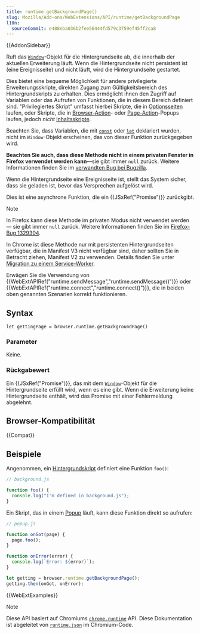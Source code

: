 ```yaml
---
title: runtime.getBackgroundPage()
slug: Mozilla/Add-ons/WebExtensions/API/runtime/getBackgroundPage
l10n:
  sourceCommit: e488eba036b2fee56444fd579c3759ef45ff2ca8
---
```


{{AddonSidebar}}

Ruft das [`Window`](/de/docs/Web/API/Window)-Objekt für die Hintergrundseite ab, die innerhalb der aktuellen Erweiterung läuft. Wenn die Hintergrundseite nicht persistent ist (eine Ereignisseite) und nicht läuft, wird die Hintergrundseite gestartet.

Dies bietet eine bequeme Möglichkeit für andere privilegierte Erweiterungsskripte, direkten Zugang zum Gültigkeitsbereich des Hintergrundskripts zu erhalten. Dies ermöglicht ihnen den Zugriff auf Variablen oder das Aufrufen von Funktionen, die in diesem Bereich definiert sind. "Privilegiertes Skript" umfasst hierbei Skripte, die in [Optionsseiten](/de/docs/Mozilla/Add-ons/WebExtensions/user_interface/Options_pages) laufen, oder Skripte, die in [Browser-Action](/de/docs/Mozilla/Add-ons/WebExtensions/user_interface/Toolbar_button)- oder [Page-Action](/de/docs/Mozilla/Add-ons/WebExtensions/user_interface/Page_actions)-Popups laufen, jedoch _nicht_ [Inhaltsskripte](/de/docs/Mozilla/Add-ons/WebExtensions/Content_scripts).

Beachten Sie, dass Variablen, die mit [`const`](/de/docs/Web/JavaScript/Reference/Statements/const) oder [`let`](/de/docs/Web/JavaScript/Reference/Statements/let) deklariert wurden, nicht im `Window`-Objekt erscheinen, das von dieser Funktion zurückgegeben wird.

**Beachten Sie auch, dass diese Methode nicht in einem privaten Fenster in Firefox verwendet werden kann**—sie gibt immer `null` zurück. Weitere Informationen finden Sie im [verwandten Bug bei Bugzilla](https://bugzil.la/1329304).

Wenn die Hintergrundseite eine Ereignisseite ist, stellt das System sicher, dass sie geladen ist, bevor das Versprechen aufgelöst wird.

Dies ist eine asynchrone Funktion, die ein {{JSxRef("Promise")}} zurückgibt.

> [!NOTE]
> In Firefox kann diese Methode im privaten Modus nicht verwendet werden — sie gibt immer `null` zurück. Weitere Informationen finden Sie im [Firefox-Bug 1329304](https://bugzil.la/1329304).
>
> In Chrome ist diese Methode nur mit persistenten Hintergrundseiten verfügbar, die in Manifest V3 nicht verfügbar sind, daher sollten Sie in Betracht ziehen, Manifest V2 zu verwenden. Details finden Sie unter [Migration zu einem Service-Worker](https://developer.chrome.com/docs/extensions/develop/migrate/to-service-workers).
>
> Erwägen Sie die Verwendung von {{WebExtAPIRef("runtime.sendMessage","runtime.sendMessage()")}} oder {{WebExtAPIRef("runtime.connect","runtime.connect()")}}, die in beiden oben genannten Szenarien korrekt funktionieren.

## Syntax

```js-nolint
let gettingPage = browser.runtime.getBackgroundPage()
```

### Parameter

Keine.

### Rückgabewert

Ein {{JSxRef("Promise")}}, das mit dem [`Window`](/de/docs/Web/API/Window)-Objekt für die Hintergrundseite erfüllt wird, wenn es eine gibt. Wenn die Erweiterung keine Hintergrundseite enthält, wird das Promise mit einer Fehlermeldung abgelehnt.

## Browser-Kompatibilität

{{Compat}}

## Beispiele

Angenommen, ein [Hintergrundskript](/de/docs/Mozilla/Add-ons/WebExtensions/Anatomy_of_a_WebExtension#background_scripts) definiert eine Funktion `foo()`:

```js
// background.js

function foo() {
  console.log("I'm defined in background.js");
}
```

Ein Skript, das in einem [Popup](/de/docs/Mozilla/Add-ons/WebExtensions/user_interface/Popups) läuft, kann diese Funktion direkt so aufrufen:

```js
// popup.js

function onGot(page) {
  page.foo();
}

function onError(error) {
  console.log(`Error: ${error}`);
}

let getting = browser.runtime.getBackgroundPage();
getting.then(onGot, onError);
```

{{WebExtExamples}}

> [!NOTE]
> Diese API basiert auf Chromiums [`chrome.runtime`](https://developer.chrome.com/docs/extensions/reference/api/runtime#method-getBackgroundPage) API. Diese Dokumentation ist abgeleitet von [`runtime.json`](https://chromium.googlesource.com/chromium/src/+/master/extensions/common/api/runtime.json) im Chromium-Code.
